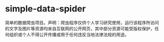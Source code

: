 # simple-data-spider
简单的数据爬虫项目。声明：爬虫程序仅供个人学习研究使用，运行该程序所访问的文字及图片等资源均来自互联网的公开网页，其中部分资源可能受版权保护，任何组织或个人不得公开传播或用于任何违反当地法律法规的用途。
